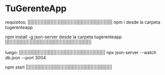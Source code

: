<h1>TuGerenteApp</h1>

requisitos: 
|||||||||||||||||||||||||||||||||||||||||||||||||||||||||||
npm i desde la carpeta tugerenteapp

npm install -g json-server desde la carpeta tugerenteapp
||||||||||||||||||||||||||||||||||||||||||||||||||||||||||||
<br></br>
luego: 
||||||||||||||||||||||||||||||||||||||||||||||||||||||||||||
npx json-server --watch db.json --port 3004

npm start 
||||||||||||||||||||||||||||||||||||||||||||||||||||||||||||
